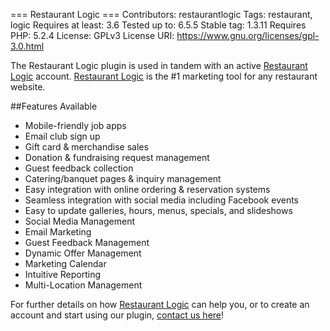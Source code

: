 === Restaurant Logic ===
Contributors: restaurantlogic
Tags: restaurant, logic
Requires at least: 3.6
Tested up to: 6.5.5
Stable tag: 1.3.11
Requires PHP: 5.2.4
License: GPLv3
License URI: https://www.gnu.org/licenses/gpl-3.0.html

The Restaurant Logic plugin is used in tandem with an active [Restaurant Logic](https://www.restaurantlogic.com/) account. [Restaurant Logic](https://www.restaurantlogic.com/) is the #1 marketing tool for any restaurant website.

##Features Available
* Mobile-friendly job apps
* Email club sign up
* Gift card & merchandise sales
* Donation & fundraising request management
* Guest feedback collection
* Catering/banquet pages & inquiry management
* Easy integration with online ordering & reservation systems
* Seamless integration with social media including Facebook events
* Easy to update galleries, hours, menus, specials, and slideshows
* Social Media Management
* Email Marketing
* Guest Feedback Management
* Dynamic Offer Management
* Marketing Calendar
* Intuitive Reporting
* Multi-Location Management

For further details on how [Restaurant Logic](https://www.restaurantlogic.com/) can help you, or to create an account and start using our plugin, <a href="https://www.restaurantlogic.com/schedule-demo/" target="_blank">contact us here</a>!</p>
